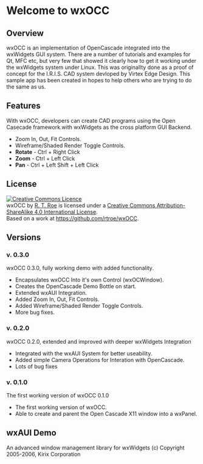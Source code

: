<html>
  <body>
    <h1>Welcome to wxOCC</h1>
    <h2>Overview</h2>
    <p>
      wxOCC is an implementation of OpenCascade integrated into the wxWidgets GUI system. There are a number of tutorials and examples for Qt, MFC etc, but very few that showed it clearly how to get it working under the wxWidgets system under Linux. This was originallty done as a proof of concept for the I.R.I.S. CAD system devloped by Virtex Edge Design. This sample app has been created in hopes to help others who are trying to do the same as us.
    </p>
    <h2>Features</h2>
    <p>
      With wxOCC, developers can create CAD programs using the Open Casecade framework.with wxWidgets as the cross platform GUI Backend.
      <ul>
        <li>Zoom In, Out, Fit Controls.</li>
        <li>Wireframe/Shaded Render Toggle Controls.</li>
        <li><b>Rotate</b> - Ctrl + Right Click</li>
        <li><b>Zoom</b> - Ctrl + Left Click</li>
        <li><b>Pan</b> - Ctrl + Left Shift + Left Click</li>
      </ul>
    </p>
    <h2>License</h2>
    <a rel="license" href="http://creativecommons.org/licenses/by-sa/4.0/"><img alt="Creative Commons Licence" style="border-width:0" src="https://i.creativecommons.org/l/by-sa/4.0/88x31.png" /></a><br /><span xmlns:dct="http://purl.org/dc/terms/" property="dct:title">wxOCC</span> by <a xmlns:cc="http://creativecommons.org/ns#" href="https://github.com/rtroe" property="cc:attributionName" rel="cc:attributionURL">R. T. Roe</a> is licensed under a <a rel="license" href="http://creativecommons.org/licenses/by-sa/4.0/">Creative Commons Attribution-ShareAlike 4.0 International License</a>.<br />Based on a work at <a xmlns:dct="http://purl.org/dc/terms/" href="https://github.com/rtroe/wxOCC" rel="dct:source">https://github.com/rtroe/wxOCC</a>.
    <h2>Versions</h2>
    <h3>v. 0.3.0</h3>
    <p>
      wxOCC 0.3.0, fully working demo with added functionality.
      <ul>
        <li>Encapsulates wxOCC Into it's own Control (wxOCWindow).</li>
        <li>Creates the OpenCascade Demo Bottle on start.</li>
        <li>Extended wxAUI Integration.</li>
        <li>Added Zoom In, Out, Fit Controls.</li>
        <li>Added Wireframe/Shaded Render Toggle Controls.</li>
        <li>More bug fixes.</li>
      </ul>
    <h3>v. 0.2.0</h3>
    <p>wxOCC 0.2.0, extended and improved with deeper wxWidgets Integration
      <ul>
      <li>Integrated with the wxAUI System for better useability.</li>
      <li>Added simple Camera Operations for Interation with OpenCascade.</li>
      <li>Lots of bug fixes</li>
      </ul>
    <h3>v. 0.1.0</h3>
    <p>The first working version of wxOCC 0.1.0
      <ul>
        <li>The first working version of wxOCC.</li>
        <li>Able to create and parent the Open Cascade X11 window into a wxPanel.</li>
      </ul>
    <h2>wxAUI Demo</h2>
    <p>An advanced window management library for wxWidgets
      (c) Copyright 2005-2006, Kirix Corporation</p>
    </body>
</html>

